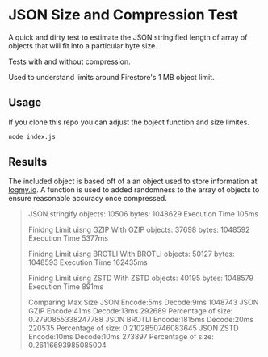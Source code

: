 # JSON Size and Compression Test

A quick and dirty test to estimate the JSON stringified length of array of objects that will fit into a particular byte size.

Tests with and without compression.

Used to understand limits around Firestore's 1 MB object limit.

## Usage

If you clone this repo you can adjust the boject function and size limites.

``` bash
node index.js
```

## Results

The included object is based off of a an object used to store information at [logmy.io](https://logmy.io).
A function is used to added randomness to the array of objects to ensure reasonable accuracy once compressed.

>JSON.stringify objects: 10506 bytes: 1048629
>Execution Time 105ms
>
>Finidng Limit uisng GZIP
>With GZIP objects: 37698 bytes: 1048592
>Execution Time 5377ms
>
>Finidng Limit uisng BROTLI
>With BROTLI objects: 50127 bytes: 1048593
>Execution Time 162435ms
>
>Finidng Limit uisng ZSTD
>With ZSTD objects: 40195 bytes: 1048579
>Execution Time 891ms
>
>Comparing Max Size
>JSON Encode:5ms  Decode:9ms
>1048743
>JSON GZIP Encode:41ms  Decode:13ms
>292689
>Percentage of size: 0.2790855338247788
>JSON BROTLI Encode:1815ms  Decode:20ms
>220535
>Percentage of size: 0.2102850746083645
>JSON ZSTD Encode:10ms  Decode:10ms
>273897
>Percentage of size: 0.26116693985085004